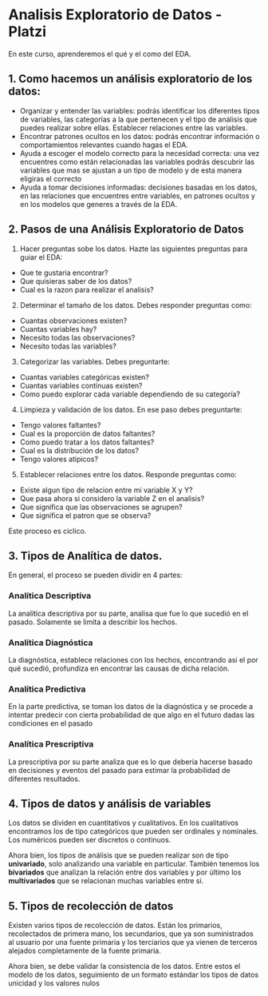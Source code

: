 # Analisis Exploratorio de Datos - Platzi  

En este curso, aprenderemos el qué y el como del EDA.  

## 1. Como hacemos un análisis exploratorio de los datos:  

- Organizar y entender las variables: podrás identificar los diferentes tipos de variables, las categorías a la que pertenecen y el tipo de análisis que puedes realizar sobre ellas.
Establecer relaciones entre las variables.
- Encontrar patrones ocultos en los datos: podrás encontrar información o comportamientos relevantes cuando hagas el EDA.
- Ayuda a escoger el modelo correcto para la necesidad correcta: una vez encuentres como están relacionadas las variables podrás descubrir las variables que mas se ajustan a un tipo de modelo y de esta manera eligiras el correcto
- Ayuda a tomar decisiones informadas: decisiones basadas en los datos, en las relaciones que encuentres entre variables, en patrones ocultos y en los modelos que generes a través de la EDA.  

## 2. Pasos de una Análisis Exploratorio de Datos  

1. Hacer preguntas sobe los datos. Hazte las siguientes preguntas para guiar el EDA:  

- Que te gustaria encontrar?
- Que quisieras saber de los datos?
- Cual es la razon para realizar el analisis?  

2. Determinar el tamaño de los datos. Debes responder preguntas como:  
  
- Cuantas observaciones existen?
- Cuantas variables hay?
- Necesito todas las observaciones?
- Necesito todas las variables?  

3. Categorizar las variables. Debes preguntarte:  

- Cuantas variables categóricas existen?
- Cuantas variables continuas existen?
- Como puedo explorar cada variable dependiendo de su categoría?  

4. Limpieza y validación de los datos. En ese paso debes preguntarte:  

- Tengo valores faltantes?
- Cual es la proporción de datos faltantes?
- Como puedo tratar a los datos faltantes?
- Cual es la distribución de los datos?
- Tengo valores atipicos?  

5. Establecer relaciones entre los datos. Responde preguntas como:  

- Existe algun tipo de relacion entre mi variable X y Y?
- Que pasa ahora si considero la variable Z en el analisis?
- Que significa que las observaciones se agrupen?
- Que significa el patron que se observa?  

Este proceso es ciclico.  

## 3. Tipos de Analítica de datos.

En general, el proceso se pueden dividir en 4 partes:

### Analítica Descriptiva  
  
La analítica descriptiva por su parte, analisa que fue lo que sucedió en el pasado. Solamente se limita a describir los hechos.

### Analítica Diagnóstica  

La diagnóstica, establece relaciones con los hechos, encontrando así el por qué sucedió, profundiza en encontrar las causas de dicha relación.

### Analítica Predictiva  

En la parte predictiva, se toman los datos de la diagnóstica y se procede a intentar predecir con cierta probabilidad de que algo en el futuro dadas las condiciones en el pasado

### Analítica Prescriptiva

La prescriptiva por su parte analiza que es lo que debería hacerse basado en decisiones y eventos del pasado para estimar la probabilidad de diferentes resultados.  

## 4. Tipos de datos y análisis de variables  

Los datos se dividen en cuantitativos y cualitativos. En los cualitativos encontramos los de tipo categóricos que pueden ser ordinales y nominales. Los numéricos pueden ser discretos o continuos.  

Ahora bien, los tipos de análisis que se pueden realizar son de tipo **univariado**, solo analizando una variable en particular. También tenemos los **bivariados** que analizan la relación entre dos variables y por último los **multivariados** que se relacionan muchas variables entre si.  

## 5. Tipos de recolección de datos

Existen varios tipos de recolección de datos. Están los primarios, recolectados de primera mano, los secundarios, que ya son suministrados al usuario por una fuente primaria y los terciarios que ya vienen de terceros alejados completamente de la fuente primaria.  

Ahora bien, se debe validar la consistencia de los datos. Entre estos el modelo de los datos, seguimiento de un formato estándar los tipos de datos unicidad y los valores nulos